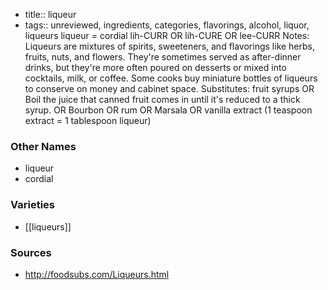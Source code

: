 - title:: liqueur
- tags:: unreviewed, ingredients, categories, flavorings, alcohol, liquor, liqueurs
liqueur = cordial lih-CURR OR lih-CURE OR lee-CURR Notes: Liqueurs are mixtures of spirits, sweeteners, and flavorings like herbs, fruits, nuts, and flowers. They're sometimes served as after-dinner drinks, but they're more often poured on desserts or mixed into cocktails, milk, or coffee. Some cooks buy miniature bottles of liqueurs to conserve on money and cabinet space. Substitutes: fruit syrups OR Boil the juice that canned fruit comes in until it's reduced to a thick syrup. OR Bourbon OR rum OR Marsala OR vanilla extract (1 teaspoon extract = 1 tablespoon liqueur)

### Other Names

* liqueur
* cordial

### Varieties

* [[liqueurs]]

### Sources
* http://foodsubs.com/Liqueurs.html
